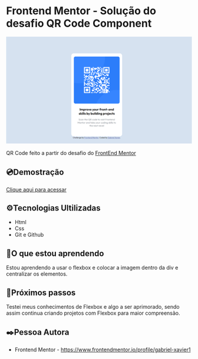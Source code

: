  #  Frontend Mentor - Solução do desafio QR Code Component

![preview](./.github/previewqrcode.png)


QR Code feito a partir do desafio do  <a href='https://www.frontendmentor.io/challenges/qr-code-component-iux_sIO_H'>FrontEnd Mentor<a> 


## 💿Demostração 
[Clique aqui para acessar](https://gabriel-xavier1.github.io/Frontend-Mentor-QR-code-component/)

## ⚙️Tecnologias Ultilizadas 

- Html
- Css
- Git e Github

## 🧠O que estou aprendendo

Estou aprendendo a usar o flexbox e colocar a imagem dentro da div e centralizar os elementos. 


## 👟Próximos passos

Testei meus conhecimentos de Flexbox e algo a ser aprimorado, sendo assim continua criando projetos com Flexbox para maior compreensão.

## ✒️Pessoa Autora 
- Frontend Mentor - https://www.frontendmentor.io/profile/gabriel-xavier1




